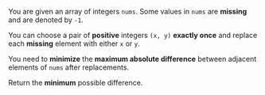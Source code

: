You are given an array of integers `nums`. Some values in `nums` are **missing** and are denoted by `-1`.

You can choose a pair of **positive** integers `(x, y)` **exactly once** and replace each **missing** element with either `x` or `y`.

You need to **minimize** the **maximum absolute difference** between adjacent elements of `nums` after replacements.

Return the **minimum** possible difference.